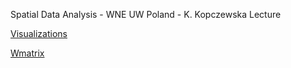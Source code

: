 Spatial Data Analysis - WNE UW Poland - K. Kopczewska Lecture

[Visualizations](https://polkas.github.io/SDAwne/Visualizations/Visualizations_R.html
)

[Wmatrix](https://polkas.github.io/SDAwne/Spatial_stats/Spatial_Wmatrix.html)
